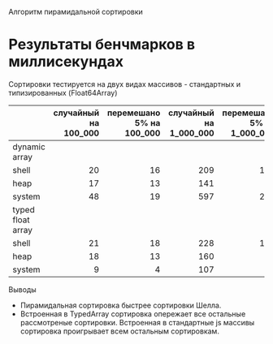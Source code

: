 Алгоритм пирамидальной сортировки

# Результаты бенчмарков в миллисекундах

Сортировки тестируется на двух видах массивов - стандартных и
типизированных (Float64Array)

||случайный на 100_000|перемешано 5% на 100_000|случайный на 1_000_000|перемешано 5% на 1_000_000|случайный на 10_000_000|перемешано 5% на 10_000_000|
|---|---:|---:|---:|---:|---:|---:|
|dynamic array|||||
|shell|20|16|209|176|2507|2134|
|heap|17|13|141|75|2310|878|
|system|48|19|597|248|8967|3166|
|typed float array|||||||
|shell|21|18|228|192|2782|2294|
|heap|18|13|160|88|2456|1007|
|system|9|4|107|51|1225|580|

Выводы
- Пирамидальная сортировка быстрее сортировки Шелла.
- Встроенная в TypedArray сортировка опережает все остальные
  рассмотреные сортировки. Встроенная в стандартные js массивы
  сортировка проигрывает всем остальным сортировкам.
  
